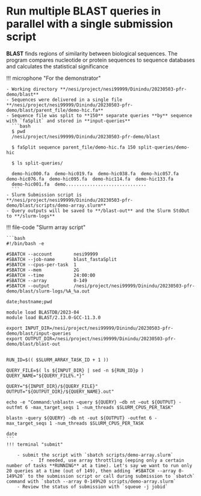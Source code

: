 # Run multiple BLAST queries in parallel with a single submission script

**BLAST** finds regions of similarity between biological sequences. The program compares nucleotide or protein sequences to sequence databases and calculates the statistical significance


!!! microphone "For the demonstrator"
    
    - Working directory **/nesi/project/nesi99999/Dinindu/20230503-pfr-demo/blast**
    - Sequences were delivered in a single file **/nesi/project/nesi99999/Dinindu/20230503-pfr-demo/blast/parent_file/demo-hic.fa**
    - Sequence file was split to **150** separate queries **by** sequence with `faSplit` and stored in **input-queries** 
      ```bash 
      $ pwd
      /nesi/project/nesi99999/Dinindu/20230503-pfr-demo/blast
      
      $ faSplit sequence parent_file/demo-hic.fa 150 split-queries/demo-hic

      $ ls split-queries/

      demo-hic000.fa  demo-hic019.fa  demo-hic038.fa  demo-hic057.fa  demo-hic076.fa  demo-hic095.fa  demo-hic114.fa  demo-hic133.fa
      demo-hic001.fa  demo..............................
      ```
    - Slurm Submission script is **/nesi/project/nesi99999/Dinindu/20230503-pfr-demo/blast/scripts/demo-array.slurm**
    - Query outputs will be saved to **/blast-out** and the Slurm StdOut to **/slurm-logs**

    
!!! file-code "Slurm array script" 

    ```bash
    #!/bin/bash -e
    
    #SBATCH --account        nesi99999
    #SBATCH --job-name       blast_fastaSplit
    #SBATCH --cpus-per-task  1
    #SBATCH --mem            2G
    #SBATCH --time           24:00:00
    #SBATCH --array          0-149
    #SBATCH --output         /nesi/project/nesi99999/Dinindu/20230503-pfr-demo/blast/slurm-logs/%A_%a.out
    
    date;hostname;pwd
    
    module load BLASTDB/2023-04
    module load BLAST/2.13.0-GCC-11.3.0
     
    export INPUT_DIR=/nesi/project/nesi99999/Dinindu/20230503-pfr-demo/blast/input-queries
    export OUTPUT_DIR=/nesi/project/nesi99999/Dinindu/20230503-pfr-demo/blast/blast-out
    
     
    RUN_ID=$(( $SLURM_ARRAY_TASK_ID + 1 ))
     
    QUERY_FILE=$( ls ${INPUT_DIR} | sed -n ${RUN_ID}p )
    QUERY_NAME="${QUERY_FILE%.*}"
     
    QUERY="${INPUT_DIR}/${QUERY_FILE}"
    OUTPUT="${OUTPUT_DIR}/${QUERY_NAME}.out"
     
    echo -e "Command:\nblastn –query ${QUERY} –db nt –out ${OUTPUT} -outfmt 6 -max_target_seqs 1 -num_threads $SLURM_CPUS_PER_TASK"
     
    blastn -query ${QUERY} -db nt -out ${OUTPUT} -outfmt 6 -max_target_seqs 1 -num_threads $SLURM_CPUS_PER_TASK 
     
    date
    ```
    !!! terminal "submit"

        - submit the script with `sbatch scripts/demo-array.slurm` 
             -  If needed, use array throttling (eeping only a certain number of tasks **RUNNING** at a time). Let's say we want to run only 20 queries at a time (out of 149), then adding `#SBATCH --array 0-149%20` to the submission script or call during submission to `sbatch` command with `sbatch --array 0-149%20 scripts/demo-array.slurm`
        - Review the status of submission with `squeue -j jobid`